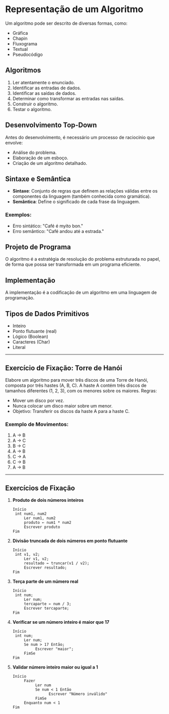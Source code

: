 # Representação de um Algoritmo

Um algoritmo pode ser descrito de diversas formas, como:
- Gráfica
- Chapin
- Fluxograma
- Textual
- Pseudocódigo

## Algoritmos

1. Ler atentamente o enunciado.
2. Identificar as entradas de dados.
3. Identificar as saídas de dados.
4. Determinar como transformar as entradas nas saídas.
5. Construir o algoritmo.
6. Testar o algoritmo.

## Desenvolvimento Top-Down

Antes do desenvolvimento, é necessário um processo de raciocínio que envolve:
- Análise do problema.
- Elaboração de um esboço.
- Criação de um algoritmo detalhado.

## Sintaxe e Semântica

- **Sintaxe**: Conjunto de regras que definem as relações válidas entre os componentes da linguagem (também conhecida como gramática).
- **Semântica**: Define o significado de cada frase da linguagem.

### Exemplos:
- Erro sintático: "Café é myito bon."
- Erro semântico: "Café andou até a estrada."

## Projeto de Programa

O algoritmo é a estratégia de resolução do problema estruturada no papel, de forma que possa ser transformada em um programa eficiente.

## Implementação

A implementação é a codificação de um algoritmo em uma linguagem de programação.

## Tipos de Dados Primitivos

- Inteiro
- Ponto flutuante (real)
- Lógico (Boolean)
- Caracteres (Char)
- Literal

---

## Exercício de Fixação: Torre de Hanói

Elabore um algoritmo para mover três discos de uma Torre de Hanói, composta por três hastes (A, B, C). A haste A contém três discos de tamanhos diferentes (1, 2, 3), com os menores sobre os maiores. Regras:
- Mover um disco por vez.
- Nunca colocar um disco maior sobre um menor.
- Objetivo: Transferir os discos da haste A para a haste C.

### Exemplo de Movimentos:
1. A → B
2. A → C
3. B → C
4. A → B
5. C → A
6. C → B
7. A → B

---
## Exercícios de Fixação

1. **Produto de dois números inteiros**  
    ```pseudocodigo
    Início
     int num1, num2
         Ler num1, num2
         produto ← num1 * num2
         Escrever produto
    Fim
    ```

2. **Divisão truncada de dois números em ponto flutuante**  
    ```pseudocodigo
    Início
     int v1, v2;
         Ler v1, v2;
         resultado ← truncar(v1 / v2);
         Escrever resultado;
    Fim
    ```

3. **Terça parte de um número real**  
    ```pseudocodigo
    Início
     int num;
         Ler num;
         tercaparte ← num / 3;
         Escrever tercaparte;
    Fim
    ```

4. **Verificar se um número inteiro é maior que 17**  
    ```pseudocodigo
    Início
     int num;
         Ler num;
         Se num > 17 Então;
              Escrever "maior";
         FimSe
    Fim
    ```

5. **Validar número inteiro maior ou igual a 1**  
    ```pseudocodigo
    Início
         Fazer
              Ler num
              Se num < 1 Então
                    Escrever "Número inválido"
              FimSe
         Enquanto num < 1
    Fim
    ```

